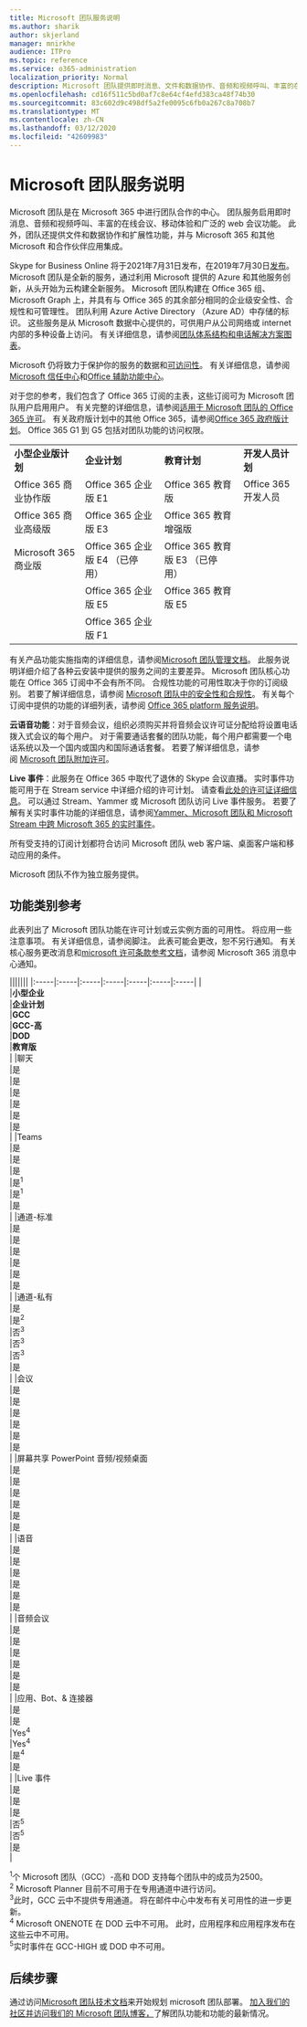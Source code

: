 ```yaml
---
title: Microsoft 团队服务说明
ms.author: sharik
author: skjerland
manager: mnirkhe
audience: ITPro
ms.topic: reference
ms.service: o365-administration
localization_priority: Normal
description: Microsoft 团队提供即时消息、文件和数据协作、音频和视频呼叫、丰富的在线会议、移动体验和广泛的 web 会议功能。
ms.openlocfilehash: cd16f511c5bd0af7c8e64cf4efd383ca48f74b30
ms.sourcegitcommit: 83c602d9c498df5a2fe0095c6fb0a267c8a708b7
ms.translationtype: MT
ms.contentlocale: zh-CN
ms.lasthandoff: 03/12/2020
ms.locfileid: "42609983"
---
```

# <a name="microsoft-teams-service-description"></a>Microsoft 团队服务说明

Microsoft 团队是在 Microsoft 365 中进行团队合作的中心。 团队服务启用即时消息、音频和视频呼叫、丰富的在线会议、移动体验和广泛的 web 会议功能。 此外，团队还提供文件和数据协作和扩展性功能，并与 Microsoft 365 和其他 Microsoft 和合作伙伴应用集成。

Skype for Business Online 将于2021年7月31日发布，在2019年7月30日[发布](https://techcommunity.microsoft.com/t5/Microsoft-Teams-Blog/Skype-for-Business-Online-to-Be-Retired-in-2021/ba-p/777833)。 Microsoft 团队是全新的服务，通过利用 Microsoft 提供的 Azure 和其他服务创新，从头开始为云构建全新服务。 Microsoft 团队构建在 Office 365 组、Microsoft Graph 上，并具有与 Office 365 的其余部分相同的企业级安全性、合规性和可管理性。 团队利用 Azure Active Directory （Azure AD）中存储的标识。 这些服务是从 Microsoft 数据中心提供的，可供用户从公司网络或 internet 内部的多种设备上访问。 有关详细信息，请参阅[团队体系结构和电话解决方案图表](https://docs.microsoft.com/microsoftteams/teams-architecture-solutions-posters)。

Microsoft 仍将致力于保护你的服务的数据和[可访问性](https://www.microsoft.com/trust-center/compliance/accessibility)。 有关详细信息，请参阅[Microsoft 信任中心](https://www.microsoft.com/trust-center)和[Office 辅助功能中心](https://support.office.com/article/Office-Accessibility-Center-Resources-for-people-with-disabilities-ecab0fcf-d143-4fe8-a2ff-6cd596bddc6d)。

对于您的参考，我们包含了 Office 365 订阅的主表，这些订阅可为 Microsoft 团队用户启用用户。 有关完整的详细信息，请参阅[适用于 Microsoft 团队的 Office 365 许可](https://docs.microsoft.com/microsoftteams/office-365-licensing)。 有关政府版计划中的其他 Office 365，请参阅[Office 365 政府版计划](https://www.microsoft.com/microsoft-365/government/compare-office-365-government-plans)。 Office 365 G1 到 G5 包括对团队功能的访问权限。

|||||
|:-----|:-----|:-----|:-----|
|**小型企业版计划** <br/> |**企业计划** <br/> |**教育计划** <br/> |**开发人员计划** <br/> |
|Office 365 商业协作版  <br/> |Office 365 企业版 E1  <br/> |Office 365 教育版  <br/> |Office 365 开发人员  <br/> |
|Office 365 商业高级版  <br/> |Office 365 企业版 E3  <br/> |Office 365 教育增强版  <br/> |   <br/> |
|Microsoft 365 商业版  <br/> |Office 365 企业版 E4 （已停用）  <br/> |Office 365 教育版 E3 （已停用）  <br/> |  <br/> |
|  <br/> |Office 365 企业版 E5  <br/> |Office 365 教育版 E5  <br/> |  <br/> |
|  <br/> |Office 365 企业版 F1  <br/> |  <br/> |  <br/> |

有关产品功能实施指南的详细信息，请参阅[Microsoft 团队管理文档](https://docs.microsoft.com/MicrosoftTeams)。 此服务说明详细介绍了各种云安装中提供的服务之间的主要差异。 Microsoft 团队核心功能在 Office 365 订阅中不会有所不同。 合规性功能的可用性取决于你的订阅级别。 若要了解详细信息，请参阅 [Microsoft 团队中的安全性和合规性](https://docs.microsoft.com/microsoftteams/security-compliance-overview)。 有关每个订阅中提供的功能的详细列表，请参阅 [Office 365 platform 服务说明](https://docs.microsoft.com/office365/servicedescriptions/office-365-platform-service-description/office-365-platform-service-description)。

**云语音功能**：对于音频会议，组织必须购买并将音频会议许可证分配给将设置电话拨入式会议的每个用户。 对于需要通话套餐的团队功能，每个用户都需要一个电话系统以及一个国内或国内和国际通话套餐。 若要了解详细信息，请参阅 [Microsoft 团队附加许可](https://docs.microsoft.com/microsoftteams/teams-add-on-licensing/microsoft-teams-add-on-licensing)。

**Live 事件**：此服务在 Office 365 中取代了退休的 Skype 会议直播。 实时事件功能可用于在 Stream service 中详细介绍的许可计划。 请查看[此处的许可证详细信息](https://docs.microsoft.com/stream/license-overview)。 可以通过 Stream、Yammer 或 Microsoft 团队访问 Live 事件服务。 若要了解有关实时事件功能的详细信息，请参阅[Yammer、Microsoft 团队和 Microsoft Stream 中跨 Microsoft 365 的实时事件](https://docs.microsoft.com/stream/live-event-m365)。

所有受支持的订阅计划都符合访问 Microsoft 团队 web 客户端、桌面客户端和移动应用的条件。

Microsoft 团队不作为独立服务提供。

## <a name="feature-category-reference"></a>功能类别参考 

此表列出了 Microsoft 团队功能在许可计划或云实例方面的可用性。 将应用一些注意事项。 有关详细信息，请参阅脚注。 此表可能会更改，恕不另行通知。 有关核心服务更改消息和[microsoft 许可条款参考文档](https://www.microsoft.com/licensing/product-licensing/products)，请参阅 Microsoft 365 消息中心通知。

|||||||
|:-----|:-----|:-----|:-----|:-----|:-----|:-----|
| <br/>|**小型企业** <br/> |**企业计划** <br/> |**GCC** <br/> |**GCC-高** <br/> |**DOD** <br/> |**教育版** <br/> |
|聊天  <br/> |是  <br/> |是  <br/> |是  <br/> |是  <br/> |是  <br/> |是  <br/> |
|Teams  <br/> |是 <br/> |是 <br/> |是 <br/> |是<sup>1</sup>  <br/> |是<sup>1</sup>  <br/> |是  <br/> |
|通道-标准  <br/> |是  <br/> |是  <br/> |是  <br/> |是  <br/> |是  <br/> |是  <br/> |
|通道-私有  <br/> |是  <br/> |是<sup>2</sup>  <br/> |否<sup>3</sup>  <br/> |否<sup>3</sup>  <br/> |否<sup>3</sup>  <br/> |是  <br/> |
|会议  <br/> |是  <br/> |是  <br/> |是  <br/> |是  <br/> |是  <br/> |是  <br/> |
|屏幕共享 PowerPoint 音频/视频桌面 <br/> |是  <br/> |是  <br/> |是  <br/> |是  <br/> |是  <br/> |是  <br/> |
|语音  <br/> |是  <br/> |是  <br/> |是  <br/> |是  <br/> |是  <br/> |是  <br/> |
|音频会议  <br/> |是  <br/> |是  <br/> |是  <br/> |是  <br/> |是  <br/> |是  <br/> |
|应用、Bot、& 连接器  <br/> |是  <br/> |是  <br/> |Yes<sup>4</sup>  <br/> |Yes<sup>4</sup>  <br/> |是<sup>4</sup>  <br/> |是  <br/> |
|Live 事件  <br/> |是  <br/> |是  <br/> |是  <br/> |否<sup>5</sup>  <br/> |否<sup>5</sup>  <br/> |是  <br/> |

<sup>1</sup>个 Microsoft 团队（GCC）-高和 DOD 支持每个团队中的成员为2500。<br/>
<sup>2</sup> Microsoft Planner 目前不可用于在专用通道中进行访问。<br/>
<sup>3</sup>此时，GCC 云中不提供专用通道。 将在邮件中心中发布有关可用性的进一步更新。<br/>
<sup>4</sup> Microsoft ONENOTE 在 DOD 云中不可用。 此时，应用程序和应用程序发布在这些云中不可用。<br/>
<sup>5</sup>实时事件在 GCC-HIGH 或 DOD 中不可用。<br/>

## <a name="next-steps"></a>后续步骤

通过访问[Microsoft 团队技术文档](https://aka.ms/SuccessWithTeams)来开始规划 microsoft 团队部署。 [加入我们的社区并访问我们的 Microsoft 团队博客，](https://aka.ms/TeamsBlog)了解团队功能和功能的最新情况。